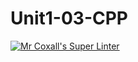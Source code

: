 # Unit1-03-CPP
[![Mr Coxall's Super Linter](https://github.com/ICS3U-C-Programming-Val-I/Unit1-03-CPP/workflows/Mr%20Coxall's%20Super%20Linter/badge.svg)](https://github.com/ICS3U-C-Programming-Val-I/Unit1-03-CPP/actions/)
